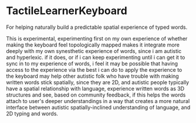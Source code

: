 # TactileLearnerKeyboard
For helping naturally build a predictable spatial experience of typed words.

This is experimental, experimenting first on my own experience of whether making the keyboard feel topologically mapped makes it integrate more deeply with my own synesthetic experience of words, since i am autistic and hyperlexic. if it does, or if i can keep experimenting until i can get it to sync in to my experience of words, i feel it may be possible that having access to the experience via the best i can do to apply the experience to the keyboard may help other autistic folk who have trouble with making written words stick spatially, since they are 2D, and autistic people typically have a spatial relationship with language, experience written words as 3D structures and see, based on community feedback, if this helps the words attach to user's deeper understandings in a way that creates a more natural interface between autistic spatially-inclined understanding of language, and 2D typing and words. 
